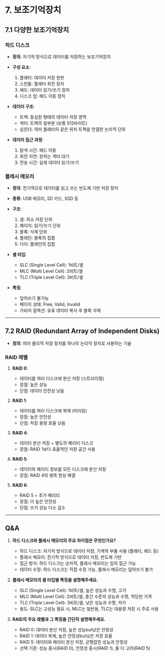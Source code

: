 # 7. 보조기억장치

## 7.1 다양한 보조기억장치

### 하드 디스크

- **정의**: 자기적 방식으로 데이터를 저장하는 보조기억장치
- **구성 요소**:
  1. 플래터: 데이터 저장 원판
  2. 스핀들: 플래터 회전 장치
  3. 헤드: 데이터 읽기/쓰기 장치
  4. 디스크 암: 헤드 이동 장치

- **데이터 구조**:
  - 트랙: 동심원 형태의 데이터 저장 영역
  - 섹터: 트랙의 일부분 (보통 512바이트)
  - 실린더: 여러 플래터의 같은 위치 트랙을 연결한 논리적 단위

- **데이터 접근 과정**:
  1. 탐색 시간: 헤드 이동
  2. 회전 지연: 원하는 섹터 대기
  3. 전송 시간: 실제 데이터 읽기/쓰기

### 플래시 메모리

- **정의**: 전기적으로 데이터를 읽고 쓰는 반도체 기반 저장 장치
- **종류**: USB 메모리, SD 카드, SSD 등

- **구조**:
  1. 셀: 최소 저장 단위
  2. 페이지: 읽기/쓰기 단위
  3. 블록: 삭제 단위
  4. 플레인: 블록의 집합
  5. 다이: 플레인의 집합

- **셀 타입**:
  - SLC (Single Level Cell): 1비트/셀
  - MLC (Multi Level Cell): 2비트/셀
  - TLC (Triple Level Cell): 3비트/셀

- **특징**:
  - 덮어쓰기 불가능
  - 페이지 상태: Free, Valid, Invalid
  - 가비지 컬렉션: 유효 데이터 복사 후 블록 삭제

---
## 7.2 RAID (Redundant Array of Independent Disks)

- **정의**: 여러 물리적 저장 장치를 하나의 논리적 장치로 사용하는 기술

### RAID 레벨

1. **RAID 0**:
   - 데이터를 여러 디스크에 분산 저장 (스트라이핑)
   - 장점: 높은 성능
   - 단점: 데이터 안전성 낮음

2. **RAID 1**:
   - 데이터를 여러 디스크에 복제 (미러링)
   - 장점: 높은 안전성
   - 단점: 저장 용량 효율 낮음

3. **RAID 4**:
   - 데이터 분산 저장 + 별도의 패리티 디스크
   - 장점: RAID 1보다 효율적인 저장 공간 사용

4. **RAID 5**:
   - 데이터와 패리티 정보를 모든 디스크에 분산 저장
   - 장점: RAID 4의 병목 현상 해결

5. **RAID 6**:
   - RAID 5 + 추가 패리티
   - 장점: 더 높은 안전성
   - 단점: 쓰기 성능 다소 감소

---

## Q&A

1. **하드 디스크와 플래시 메모리의 주요 차이점은 무엇인가요?**
   - 하드 디스크: 자기적 방식으로 데이터 저장, 기계적 부품 사용 (플래터, 헤드 등)
   - 플래시 메모리: 전기적 방식으로 데이터 저장, 반도체 기반
   - 접근 방식: 하드 디스크는 순차적, 플래시 메모리는 임의 접근 가능
   - 데이터 수정: 하드 디스크는 직접 수정 가능, 플래시 메모리는 덮어쓰기 불가

2. **플래시 메모리의 셀 타입별 특징을 설명해주세요.**
   - SLC (Single Level Cell): 1비트/셀, 높은 성능과 수명, 고가
   - MLC (Multi Level Cell): 2비트/셀, 중간 수준의 성능과 수명, 적당한 가격
   - TLC (Triple Level Cell): 3비트/셀, 낮은 성능과 수명, 저가
   - 용도: SLC는 고성능 필요 시, MLC는 일반용, TLC는 대용량 저장 시 주로 사용

3. **RAID의 주요 레벨과 그 특징을 간단히 설명해주세요.**
   - RAID 0: 데이터 분산 저장, 높은 성능but낮은 안정성
   - RAID 1: 데이터 복제, 높은 안정성but낮은 저장 효율
   - RAID 5: 데이터와 패리티 분산 저장, 균형잡힌 성능과 안정성
   - 선택 기준: 성능 중시(RAID 0), 안정성 중시(RAID 1), 둘 다 고려(RAID 5)